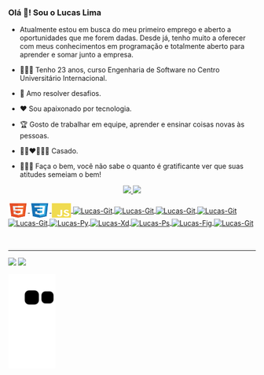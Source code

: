 ### Olá 👋! Sou o Lucas Lima

 - Atualmente estou em busca do meu primeiro emprego e aberto a oportunidades que me forem dadas. Desde já, tenho muito a oferecer com meus conhecimentos em programação e totalmente aberto para aprender e somar junto a empresa.

- 👨🏻‍💻 Tenho 23 anos, curso Engenharia de Software no Centro Universitário Internacional.
- 🌱 Amo resolver desafios.
- ❤️ Sou apaixonado por tecnologia.
- 🏆 Gosto de trabalhar em equipe, aprender e ensinar coisas novas às pessoas.
- 👩🏻‍❤️‍💋‍👨🏻 Casado.
- 🙋🏻‍♂ Faça o bem, você não sabe o quanto é gratificante ver que suas atitudes semeiam o bem!


<div align="center">
  <a href="https://github.com/Lucas-FLima">
  <img height="170em" src="https://github-readme-stats.vercel.app/api?username=Lucas-FLima&show_icons=true&theme=tokyonight&include_all_commits=true&count_private=true"/>
  <img height="170em" src="https://github-readme-stats.vercel.app/api/top-langs/?username=Lucas-FLima&layout=compact&langs_count=7&theme=tokyonight"/>
</div>

<div style="display: inline_block"><br>
  <img align="center" alt="Lucas-HTML" height="30" width="40" src="https://raw.githubusercontent.com/devicons/devicon/master/icons/html5/html5-original.svg" />
  <img align="center" alt="Lucas-CSS" height="30" width="40" src="https://raw.githubusercontent.com/devicons/devicon/master/icons/css3/css3-original.svg" />
  <img align="center" alt="Lucas-Js" height="30" width="40" src="https://raw.githubusercontent.com/devicons/devicon/master/icons/javascript/javascript-plain.svg" />
  <img align="center" alt="Lucas-Git" height="30" width="40" src="https://skills.thijs.gg/icons?i=ts" />
  <img align="center" alt="Lucas-Git" height="30" width="40" src="https://skills.thijs.gg/icons?i=mysql" />
  <img align="center" alt="Lucas-Git" height="30" width="40" src="https://skills.thijs.gg/icons?i=nodejs" />
 <img align="center" alt="Lucas-Git" height="30" width="40" src="https://cdn.jsdelivr.net/gh/devicons/devicon@v2.15.1/devicon.min.css" />
 <img align="center" alt="Lucas-Git" height="30" width="40" src="https://skills.thijs.gg/icons?i=tailwind" />
  <img align="center" alt="Lucas-Py" height="30" width="40" src="https://cdn.jsdelivr.net/gh/devicons/devicon/icons/python/python-original.svg" />
  <img align="center" alt="Lucas-Xd" height="30" width="40" src="https://cdn.jsdelivr.net/gh/devicons/devicon/icons/xd/xd-plain.svg" />
  <img align="center" alt="Lucas-Ps" height="30" width="40" src="https://cdn.jsdelivr.net/gh/devicons/devicon/icons/photoshop/photoshop-plain.svg" />
  <img align="center" alt="Lucas-Fig" height="30" width="40" src="https://cdn.jsdelivr.net/gh/devicons/devicon/icons/figma/figma-original.svg" />
  <img align="center" alt="Lucas-Git" height="30" width="40" src="https://cdn.jsdelivr.net/gh/devicons/devicon/icons/git/git-plain-wordmark.svg" />
  
  <svg align="center" alt="Rafa-Js" height="30" width="40" viewBox="0 0 128 128">
</div>
  
  <hr>
  
<div> 
  <a href = "mailto:lupimfinito@gmail.com"><img src="https://img.shields.io/badge/Gmail-D14836?style=for-the-badge&logo=gmail&logoColor=white" target="_blank"></a>
  <a href="https://www.linkedin.com/in/lucas-lima-625116231/" target="_blank"><img src="https://img.shields.io/badge/-LinkedIn-%230077B5?style=for-the-badge&logo=linkedin&logoColor=white" target="_blank"></a> 
 
  ![Snake animation](https://github.com/Lucas-FLima/Lucas-FLima/blob/output/github-contribution-grid-snake.svg)
 
</div>

